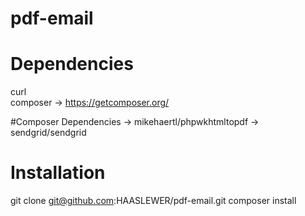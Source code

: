 # pdf-email

# Dependencies
curl<br />
composer -> https://getcomposer.org/

#Composer Dependencies
	-> mikehaertl/phpwkhtmltopdf
	-> sendgrid/sendgrid

# Installation
git clone git@github.com:HAASLEWER/pdf-email.git
composer install